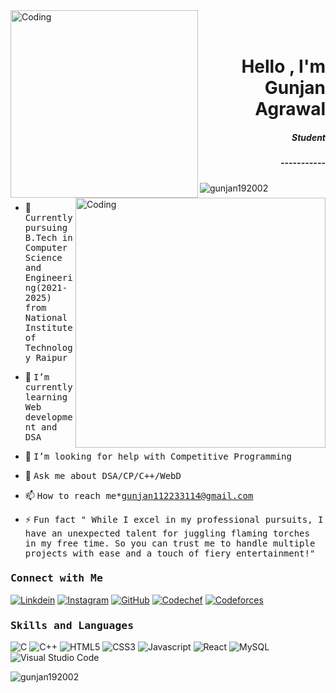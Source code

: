 <img align="left" alt="Coding" width="300" src="https://res.cloudinary.com/dzm7us0kt/image/upload/v1687134900/ezgif.com-video-to-gif_jb603g.gif">
<br>
<br>
<h1 align="right">Hello , I'm Gunjan Agrawal</h1>
<h5 align="right">Student</h5>
<h5 align="right">-----------</h5>
<img align="right" alt="Coding" width="400" src="https://cdn.dribbble.com/users/1162077/screenshots/3848914/programmer.gif">


<p align="left"> 
  <img src="https://komarev.com/ghpvc/?username=gunjan192002&label=Profile%20views&color=0e75b6&style=flat" alt="gunjan192002" /> 
</p>

- 👷 <samp>Currently pursuing B.Tech in Computer Science and Engineering(2021-2025) from National Institute of Technology Raipur

- 🌱 <samp>I’m currently learning Web development and DSA

- 🤝 <samp>I’m looking for help with Competitive Programming

- 💬 <samp>Ask me about DSA/CP/C++/WebD

- 📫 <samp>How to reach me*gunjan112233114@gmail.com

- ⚡ <samp> Fun fact " While I excel in my professional pursuits, I have an unexpected talent for juggling flaming torches in my free time. So you can trust me to handle multiple projects with ease and a touch of fiery entertainment!"


<h3><b><samp>Connect with Me</samp></b></h3>

[![Linkdein](https://img.shields.io/badge/LinkedIn-0077B5?style=for-the-badge&logo=linkedin&logoColor=white)](https://www.linkedin.com/in/gunjan-agrawal-537929229/)
[![Instagram](https://img.shields.io/badge/Instagram-E4405F?style=for-the-badge&logo=instagram&logoColor=white)](https://www.instagram.com/_gunjan_agrawal_/)
[![GitHub](https://img.shields.io/badge/-GitHub-181717?style=for-the-badge&logo=GitHub&logoColor=white)](https://github.com/gunjan192002)
[![Codechef](https://img.shields.io/badge/-CodeChef-5B4638?style=for-the-badge&logo=CodeChef&logoColor=white)](https://www.codechef.com/users/gunjan192002)
[![Codeforces](https://img.shields.io/badge/-Codeforces-1F8ACB?style=for-the-badge&logo=Codeforces&logoColor=white)](https://codeforces.com/profile/Doby_Deol) 


<h3><b><samp>Skills and Languages</samp></b></h3>

![C](https://img.shields.io/badge/C-27338e?style=for-the-badge&logo=c&logoColor=white)
![C++](https://img.shields.io/badge/C++-00599C?style=for-the-badge&logo=c%2B%2B&logoColor=white)
![HTML5](https://img.shields.io/badge/HTML5-E34F26?style=for-the-badge&logo=HTML5&logoColor=white)
![CSS3](https://img.shields.io/badge/CSS3-1572B6?style=for-the-badge&logo=CSS3&logoColor=white)
![Javascript](https://img.shields.io/badge/JavaScript-F7DF1E?style=for-the-badge&logo=javascript&logoColor=black)
![React](https://img.shields.io/badge/React-20232A?style=for-the-badge&logo=react&logoColor=61DAFB)
![MySQL](https://img.shields.io/badge/MySQL-4479A1?style=for-the-badge&logo=MySQL&logoColor=white)
![Visual Studio Code](https://img.shields.io/badge/Visual_Studio_Code-007ACC?style=for-the-badge&logo=Visual-Studio-Code&logoColor=white)



<p><img align="center" src="https://github-readme-streak-stats.herokuapp.com/?user=gunjan192002&" alt="gunjan192002" /></p>
